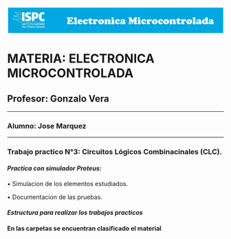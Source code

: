 ![alt text](</Recursos/Visual/Logo EM.png>)

# MATERIA: ELECTRONICA MICROCONTROLADA
## Profesor: Gonzalo Vera
___
### Alumno: Jose Marquez
___

### **Trabajo practico N°3: Circuitos Lógicos Combinacinales (CLC).**


#### ***Practica con simulador Proteus:***  


• Simulacion de los elementos estudiados.  

• Documentacion de las pruebas.  

#### ***Estructura para realizar los trabajos practicos***  

#### En las carpetas se encuentran clasificado el material